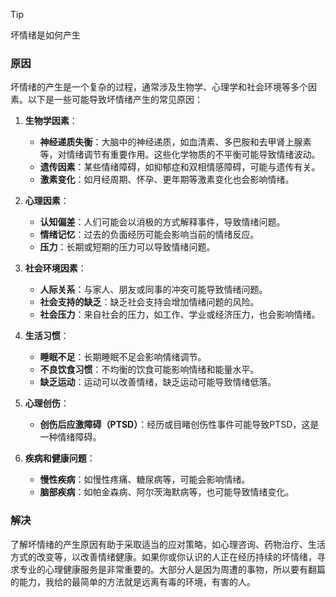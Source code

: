 > [!TIP]
> 坏情绪是如何产生


### 原因
坏情绪的产生是一个复杂的过程，通常涉及生物学、心理学和社会环境等多个因素。以下是一些可能导致坏情绪产生的常见原因：

1. **生物学因素**：
   - **神经递质失衡**：大脑中的神经递质，如血清素、多巴胺和去甲肾上腺素等，对情绪调节有重要作用。这些化学物质的不平衡可能导致情绪波动。
   - **遗传因素**：某些情绪障碍，如抑郁症和双相情感障碍，可能与遗传有关。
   - **激素变化**：如月经周期、怀孕、更年期等激素变化也会影响情绪。

2. **心理因素**：
   - **认知偏差**：人们可能会以消极的方式解释事件，导致情绪问题。
   - **情绪记忆**：过去的负面经历可能会影响当前的情绪反应。
   - **压力**：长期或短期的压力可以导致情绪问题。

3. **社会环境因素**：
   - **人际关系**：与家人、朋友或同事的冲突可能导致情绪问题。
   - **社会支持的缺乏**：缺乏社会支持会增加情绪问题的风险。
   - **社会压力**：来自社会的压力，如工作、学业或经济压力，也会影响情绪。

4. **生活习惯**：
   - **睡眠不足**：长期睡眠不足会影响情绪调节。
   - **不良饮食习惯**：不均衡的饮食可能影响情绪和能量水平。
   - **缺乏运动**：运动可以改善情绪，缺乏运动可能导致情绪低落。

5. **心理创伤**：
   - **创伤后应激障碍（PTSD）**：经历或目睹创伤性事件可能导致PTSD，这是一种情绪障碍。

6. **疾病和健康问题**：
   - **慢性疾病**：如慢性疼痛、糖尿病等，可能会影响情绪。
   - **脑部疾病**：如帕金森病、阿尔茨海默病等，也可能导致情绪变化。
### 解决
了解坏情绪的产生原因有助于采取适当的应对策略，如心理咨询、药物治疗、生活方式的改变等，以改善情绪健康。如果你或你认识的人正在经历持续的坏情绪，寻求专业的心理健康服务是非常重要的。大部分人是因为周遭的事物，所以要有翻篇的能力，我给的最简单的方法就是远离有毒的环境，有害的人。



